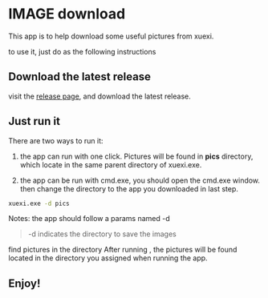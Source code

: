 # IMAGE download
This app is to help download some useful pictures from xuexi.

to use it, just do as the following instructions

## Download the latest release
visit the [release page](https://github.com/macorac/xuexi/releases),
and download the latest release.

##  Just run it
There are two ways to run it:

1. the app can run with one click. 
Pictures will be found in **pics** directory, which locate in 
the same parent directory of xuexi.exe.

2. the app can be run with cmd.exe, you should open the cmd.exe window.
then change the directory to the app you downloaded in last step.

```bash 
xuexi.exe -d pics

```
Notes: the app should follow a params named -d
> -d indicates the directory to save the images

find pictures in the directory 
After running , the pictures will be found located in the directory
you assigned when running the app.

## Enjoy!
